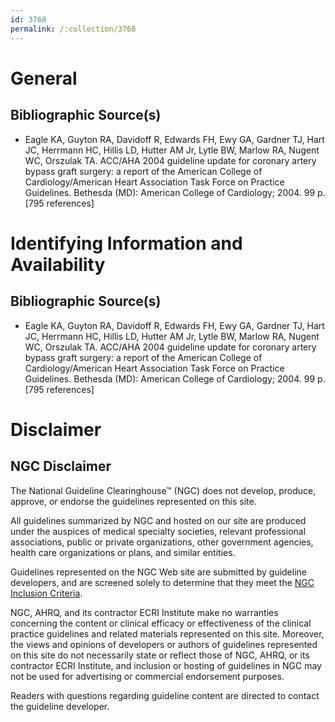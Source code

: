 ```yaml
---
id: 3768
permalink: /:collection/3768
---
```


# General

## Bibliographic Source(s)

- Eagle KA, Guyton RA, Davidoff R, Edwards FH, Ewy GA, Gardner TJ, Hart JC, Herrmann HC, Hillis LD, Hutter AM Jr, Lytle BW, Marlow RA, Nugent WC, Orszulak TA. ACC/AHA 2004 guideline update for coronary artery bypass graft surgery: a report of the American College of Cardiology/American Heart Association Task Force on Practice Guidelines. Bethesda (MD): American College of Cardiology; 2004. 99 p. [795 references]

# Identifying Information and Availability

## Bibliographic Source(s)

- Eagle KA, Guyton RA, Davidoff R, Edwards FH, Ewy GA, Gardner TJ, Hart JC, Herrmann HC, Hillis LD, Hutter AM Jr, Lytle BW, Marlow RA, Nugent WC, Orszulak TA. ACC/AHA 2004 guideline update for coronary artery bypass graft surgery: a report of the American College of Cardiology/American Heart Association Task Force on Practice Guidelines. Bethesda (MD): American College of Cardiology; 2004. 99 p. [795 references]

# Disclaimer

## NGC Disclaimer

The National Guideline Clearinghouse™ (NGC) does not develop, produce, approve, or endorse the guidelines represented on this site.

All guidelines summarized by NGC and hosted on our site are produced under the auspices of medical specialty societies, relevant professional associations, public or private organizations, other government agencies, health care organizations or plans, and similar entities.

Guidelines represented on the NGC Web site are submitted by guideline developers, and are screened solely to determine that they meet the [NGC Inclusion Criteria](/help-and-about/summaries/inclusion-criteria).

NGC, AHRQ, and its contractor ECRI Institute make no warranties concerning the content or clinical efficacy or effectiveness of the clinical practice guidelines and related materials represented on this site. Moreover, the views and opinions of developers or authors of guidelines represented on this site do not necessarily state or reflect those of NGC, AHRQ, or its contractor ECRI Institute, and inclusion or hosting of guidelines in NGC may not be used for advertising or commercial endorsement purposes.

Readers with questions regarding guideline content are directed to contact the guideline developer.

